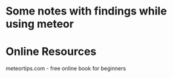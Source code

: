 # Some notes with findings while using meteor

# Online Resources

meteortips.com - free online book for beginners
